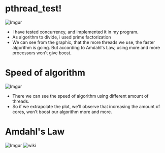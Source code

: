 # pthread_test!
  ![Imgur](https://i.imgur.com/DPPbweS.png)
- I have tested concurrency, and implemented it in my program.
- As algorithm to divide, i used prime factorization
- We can see from the graphic, that the more threads we use, the faster algorithm is going. But according to Amdahl's Law, using more and more processors won't give boost.
# Speed of algorithm
  ![Imgur](https://i.imgur.com/7OrIDXl.jpg)
- There we can see the speed of algorithm using different amount of threads.
- So if we extrapolate the plot, we'll observe that increasing the amount of cores, won't boost our algorithm more and more.
# Amdahl's Law
 ![Imgur](https://i.imgur.com/d4JOD0L.jpg)
 ![wiki](https://wikimedia.org/api/rest_v1/media/math/render/svg/4ddfe7ea1f14ac8da03a6eda65459d1f8d85f6b9)
